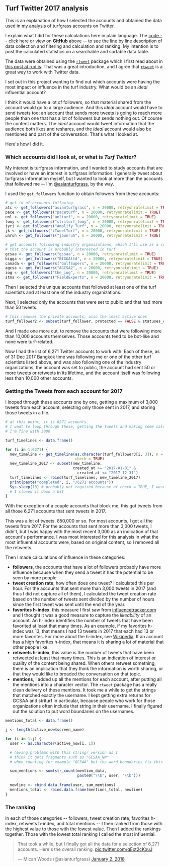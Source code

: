 ## Turf Twitter 2017 analysis

This is an explanation of how I selected the accounts and obtained the data used in [my analysis](https://twitter.com/asianturfgrass/status/948203012324864000) of turfgrass accounts on Twitter. 

I explain what I did for these calculations here in plain language. The [code -- click here or view on **GitHub** above](https://github.com/micahwoods/turf_twitter_2017) -- to see the line by line description of data collection and filtering and calculation and ranking. My intention is to post the calculated statistics on a searchable and sortable data table.

The data were obtained using the [`rtweet`](https://cran.rstudio.com/web/packages/rtweet/) package which I first read about in [this post at rud.is](https://rud.is/b/2017/10/22/a-call-to-tweets-blog-posts/). That was a great introduction, and I agree that [`rtweet`](https://cran.rstudio.com/web/packages/rtweet/) is a great way to work with Twitter data.

I set out in this project wanting to find out which accounts were having the most impact or influence in the turf industry. What would be an *ideal* influential account? 

I think it would have a lot of followers, so that material shared from the account would go to a large audience. And this *ideal* account would have to send tweets too; an account that sends more tweets is going to reach more people than one that has a lot of followers but sends nothing out. Of course the content matters. The *ideal* account would tweet information that the audience both likes and reshares, and the *ideal* account would also be mentioned and part of the conversation. That's what I looked at.

Here's how I did it.

### Which accounts did I look at, or what is *Turf Twitter*?

My interest is turfgrass information, and I wanted to study accounts that are involved or have an interest in turfgrass information. I generally tweet about turfgrass information myself, but I wanted to look at more than the accounts that followed me -- I'm [@asianturfgrass](https://twitter.com/asianturfgrass), by the way.

I used the `get_followers` function to obtain followers from these accounts:

```r
# get id of accounts following 
atc <- get_followers("asianturfgrass", n = 20000, retryonratelimit = TRUE)
pace <- get_followers("paceturf", n = 20000, retryonratelimit = TRUE)
unl <- get_followers("unlturf", n = 20000, retryonratelimit = TRUE)
tomy <- get_followers("striturf_tomy", n = 20000, retryonratelimit = TRUE)
jyri <- get_followers("Amplify_Turf", n = 20000, retryonratelimit = TRUE)
jk <- get_followers("iTweetTurf", n = 20000, retryonratelimit = TRUE)
unruh <- get_followers("jbunruh", n = 20000, retryonratelimit = TRUE)

# get accounts following industry organizations, which I'll use as a confirmation
# that the account is probably interested in turf
gcsaa <- get_followers("gcsaa", n = 20000, retryonratelimit = TRUE)
bigga <- get_followers("BIGGAltd", n = 20000, retryonratelimit = TRUE)
canada <- get_followers("GolfSupers", n = 20000, retryonratelimit = TRUE)
agcsa <- get_followers("AGCSA2", n = 20000, retryonratelimit = TRUE)
iog <- get_followers("the_iog", n = 20000, retryonratelimit = TRUE)
stma <- get_followers("FieldExperts", n = 20000, retryonratelimit = TRUE)
```
Then I selected the unique accounts that followed at least one of the turf scientists and at least one of the industry organizations.

Next, I selected only the accounts that were set to public and that had more than 50 tweets.

```r
# this removes the private accounts, also the least active ones
turf_follower2 <- subset(turf_follower, protected == FALSE & statuses_count >= 50)
```

And I made one more cut, to remove the accounts that were following more than 10,000 accounts themselves. Those accounts tend to be bot-like and none were turf-related.

Now I had the list of 6,271 Twitter accounts to work with. Each of these, as of 31 Dec 2017 Bangkok time was following me or one of the other turf scientists listed above, and was also following one of the industry organizations, the account was set to public, the account had sent 50 or more tweets or retweets in its lifetime, and the account itself was following less than 10,000 other accounts.

### Getting the Tweets from each account for 2017

I looped through these accounts one by one, getting a maximum of 3,000 tweets from each account, selecting only those sent in 2017, and storing those tweets in a file.

```r
# at this point, it is 6271 accounts
# I want to loop through these, getting the tweets and making some calculations
# I'm fine with 3000

turf_timelines <- data.frame()

for (i in 1:6271) {
  new_timeline <- get_timeline(as.character(turf_follower3[i, 3]), n = 3000,
                               check = TRUE)
  new_timeline_2017 <- subset(new_timeline,
                              created_at >= "2017-01-01" &
                                created_at <= "2017-12-31")
  turf_timelines <- rbind(turf_timelines, new_timeline_2017)
  print(paste("completed", i, "/6271 accounts"))
  Sys.sleep(10) # probably not required because of check = TRUE, I wasn't in a hurry so 
  # I slowed it down a bit
}
```

With the exception of a couple accounts that block me, this got tweets from all those 6,271 accounts that sent tweets in 2017.

This was a lot of tweets. 850,000 or so. For most accounts, I got all the tweets from 2017. For the accounts that sent more than 3,000 tweets, I didn't, but I was happy with the most recent 3,000 as an indication of that account's performance. I was most interested for this analysis in what the most influential accounts were, based on original content, so I removed all the retweets.

Then I made calculations of influence in these categories:

* **followers**, the accounts that have a lot of followers probably have more influence because when they send a tweet it has the potential to be seen by more people.
* **tweet creation rate**, how often does one tweet? I calculated this per hour. For the accounts that sent more than 3,000 tweets in 2017 (and thus I did not capture all of them), I calculated the tweet creation rate based on the number of tweets sent divided by the number of hours since the first tweet was sent until the end of the year.
* **favorites h-index**, this measure I first saw from [influencetracker.com](http://www.influencetracker.com/) and I thought it was a good measure to capture the *likeability* of an account. An h-index identifies the number of tweets that have been favorited at least that many times. As an example, if my favorites h-index was 13, that means I had 13 tweets in 2017 that each had 13 or more favorites. For more about the h-index, see [Wikipedia](https://en.wikipedia.org/wiki/H-index). If an account has a high favorites h-index, that means it is sharing a lot of material that other people like.
* **retweets h-index**, this value is the number of tweets that have been retweeted at least that many times. This is an indication of interest or quality of the content being shared. When others retweet something, there is an implication that they think the information is worth sharing, or that they would like to broaded the conversation on that topic.
* **mentions**, I added up all the mentions for each account, after putting all the mentions into a character vector. The `rtweet` package has a really clean delivery of these mentions. It took me a while to get the strings that matched exactly the username. I kept getting extra returns for GCSAA and striturf in particular, because people who work for those organizations often include that string in their username. I finally figured out the solution to put word boundaries on the usernames.

```r
mentions_total <- data.frame()

j <- length(active_now$screen_name)

for (i in 1:j) {
  user <- as.character(active_now[i, 1])

  # having problems with this stringr version as I
  # think it gets fragments such as "GCSAA_NW"
  # when counting for example "GCSAA" but the word boundaries fix this

  sum_mentions <- sum(str_count(mention_data, 
                                paste0("\\b", user, "\\b")))
  
  newline <- cbind.data.frame(user, sum_mentions)
  mentions_total <- rbind.data.frame(mentions_total, newline)
}
```

### The ranking

In each of those categories -- followers, tweet creation rate, favorites h-index, retweets h-index, and total mentions -- I then ranked from those with the highest value to those with the lowest value. Then I added the rankings together. Those with the lowest total ranking I called the most influential.

<blockquote class="twitter-tweet" data-lang="en"><p lang="en" dir="ltr">That took a while, but I finally got all the data for a selection of 6,271 accounts. Here&#39;s the overall ranking. <a href="https://t.co/qExt2cKouJ">pic.twitter.com/qExt2cKouJ</a></p>&mdash; Micah Woods (@asianturfgrass) <a href="https://twitter.com/asianturfgrass/status/948203012324864000?ref_src=twsrc%5Etfw">January 2, 2018</a></blockquote>
<script async src="https://platform.twitter.com/widgets.js" charset="utf-8"></script>





